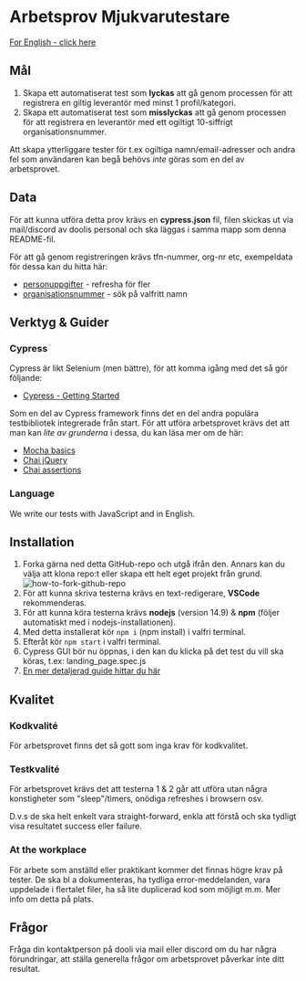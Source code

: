 # Arbetsprov Mjukvarutestare

[For English - click here](https://translate.google.com/translate?sl=sv&tl=en&u=https://github.com/Majvall/dooli-work-test/tree/main/testing)

## Mål
1. Skapa ett automatiserat test som **lyckas** att gå genom processen för att registrera en giltig leverantör med minst 1 profil/kategori.
2. Skapa ett automatiserat test som **misslyckas** att gå genom processen för att registrera en leverantör med ett ogiltigt 10-siffrigt organisationsnummer.

Att skapa ytterliggare tester för t.ex ogiltiga namn/email-adresser och andra fel som användaren kan begå behövs *inte* göras som en del av arbetsprovet.


## Data
För att kunna utföra detta prov krävs en **cypress.json** fil, filen skickas ut via mail/discord av doolis personal och ska läggas i samma mapp som denna README-fil.

För att gå genom registreringen krävs tfn-nummer, org-nr etc, exempeldata för dessa kan du hitta här:
- [personuppgifter](https://fejk.se/) - refresha för fler
- [organisationsnummer](https://www.allabolag.se/what/Eriksson%20AB) - sök på valfritt namn


## Verktyg & Guider

### Cypress
Cypress är likt Selenium (men bättre), för att komma igång med det så gör följande:
- [Cypress - Getting Started](https://docs.cypress.io/guides/getting-started/writing-your-first-test.html)


Som en del av Cypress framework finns det en del andra populära testbibliotek integrerade från start.
För att utföra arbetsprovet krävs det att man kan *lite av grunderna* i dessa, du kan läsa mer om de här:
- [Mocha basics](https://docs.cypress.io/guides/references/bundled-tools.html#Mocha)
- [Chai jQuery](https://docs.cypress.io/guides/references/assertions.html#Chai-jQuery)
- [Chai assertions](https://docs.cypress.io/guides/references/assertions.html#Chai)

### Language
We write our tests with JavaScript and in English.

## Installation
1. Forka gärna ned detta GitHub-repo och utgå ifrån den. Annars kan du välja att klona repo:t eller skapa ett helt eget projekt från grund. ![how-to-fork-github-repo](https://github.com/Majvall/dooli-work-test/blob/main/how-to-fork-github-repo.png)
1. För att kunna skriva testerna krävs en text-redigerare, **VSCode** rekommenderas.
1. För att kunna köra testerna krävs **nodejs** (version 14.9) & **npm** (följer automatiskt med i nodejs-installationen).
1. Med detta installerat kör `npm i` (npm install) i valfri terminal.
1. Efteråt kör `npm start` i valfri terminal.
1. Cypress GUI bör nu öppnas, i den kan du klicka på det test du vill ska köras, t.ex: landing_page.spec.js
1. [En mer detaljerad guide hittar du här](https://docs.cypress.io/guides/getting-started/installing-cypress.html#System-requirements)


## Kvalitet

### Kodkvalité
För arbetsprovet finns det så gott som inga krav för kodkvalitet.

### Testkvalité
För arbetsprovet krävs det att testerna 1 & 2 går att utföra utan några konstigheter som "sleep"/timers, onödiga refreshes i browsern osv.

D.v.s de ska helt enkelt vara straight-forward, enkla att förstå och ska tydligt visa resultatet success eller failure.

### At the workplace
För arbete som anställd eller praktikant kommer det finnas högre krav på tester.
De ska bl a dokumenteras, ha tydliga error-meddelanden, vara uppdelade i flertalet filer, ha så lite duplicerad kod som möjligt m.m.
Mer info om detta på plats.


## Frågor
Fråga din kontaktperson på dooli via mail eller discord om du har några förundringar, att ställa generella frågor om arbetsprovet påverkar inte ditt resultat.
